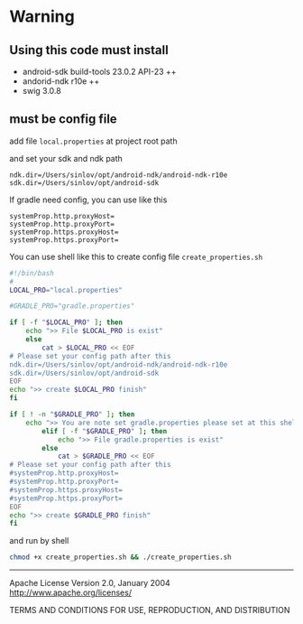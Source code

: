 # Warning

## Using this code must install

* android-sdk build-tools 23.0.2 API-23 ++
* andorid-ndk r10e ++
* swig 3.0.8

## must be config file

add file `local.properties` at project root path

and set your sdk and ndk path

```properties
ndk.dir=/Users/sinlov/opt/android-ndk/android-ndk-r10e
sdk.dir=/Users/sinlov/opt/android-sdk
```

If gradle need config, you can use like this

```properties
systemProp.http.proxyHost=
systemProp.http.proxyPort=
systemProp.https.proxyHost=
systemProp.https.proxyPort=
```

You can use shell like this to create config file `create_properties.sh`

```sh
#!/bin/bash
#
LOCAL_PRO="local.properties"

#GRADLE_PRO="gradle.properties"

if [ -f "$LOCAL_PRO" ]; then
	echo ">> File $LOCAL_PRO is exist"
	else
		cat > $LOCAL_PRO << EOF
# Please set your config path after this
ndk.dir=/Users/sinlov/opt/android-ndk/android-ndk-r10e
sdk.dir=/Users/sinlov/opt/android-sdk
EOF
echo ">> create $LOCAL_PRO finish"
fi

if [ ! -n "$GRADLE_PRO" ]; then
	echo ">> You are note set gradle.properties please set at this shell line 5."
		elif [ -f "$GRADLE_PRO" ]; then
			echo ">> File gradle.properties is exist"
		else
			cat > $GRADLE_PRO << EOF
# Please set your config path after this
#systemProp.http.proxyHost=
#systemProp.http.proxyPort=
#systemProp.https.proxyHost=
#systemProp.https.proxyPort=
EOF
echo ">> create $GRADLE_PRO finish"
fi
```

and run by shell 

```sh
chmod +x create_properties.sh && ./create_properties.sh
```

---

Apache License
Version 2.0, January 2004
http://www.apache.org/licenses/

TERMS AND CONDITIONS FOR USE, REPRODUCTION, AND DISTRIBUTION